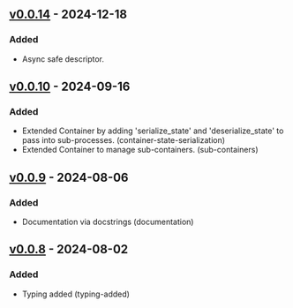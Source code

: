 ## [v0.0.14](https://pypi.org/project/amsdal-glue-core/0.0.14/) - 2024-12-18

### Added

- Async safe descriptor.

## [v0.0.10](https://pypi.org/project/amsdal-glue-core/0.0.10/) - 2024-09-16

### Added

- Extended Container by adding 'serialize_state' and 'deserialize_state' to pass into sub-processes. (container-state-serialization)
- Extended Container to manage sub-containers. (sub-containers)
## [v0.0.9](https://pypi.org/project/amsdal-glue-core/0.0.9/) - 2024-08-06

### Added

- Documentation via docstrings (documentation)
## [v0.0.8](https://pypi.org/project/amsdal-glue-core/0.0.8/) - 2024-08-02


### Added

- Typing added (typing-added)
